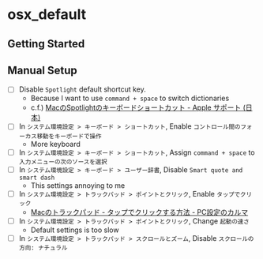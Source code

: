# osx_default
## Getting Started

## Manual Setup

- [ ] Disable `Spotlight` default shortcut key.
  - Because I want to use `command + space` to switch dictionaries
  - c.f.) [MacのSpotlightのキーボードショートカット - Apple サポート (日本)](https://support.apple.com/ja-jp/guide/mac-help/mh26783/mac)
- [ ] In `システム環境設定 > キーボード > ショートカット`, Enable `コントロール間のフォーカス移動をキーボードで操作`
  - More keyboard
- [ ] In `システム環境設定 > キーボード > ショートカット`, Assign `command + space` to `入力メニューの次のソースを選択`
- [ ] In `システム環境設定 > キーボード > ユーザー辞書`, Disable `Smart quote and smart dash`
  - This settings annoying to me
- [ ] In `システム環境設定 > トラックパッド > ポイントとクリック`, Enable `タップでクリック`
  - [Macのトラックパッド - タップでクリックする方法 - PC設定のカルマ](https://pc-karuma.net/mac-turn-on-tap-to-click/#:~:text=%E3%82%B7%E3%82%B9%E3%83%86%E3%83%A0%E7%92%B0%E5%A2%83%E8%A8%AD%E5%AE%9A%E3%81%A7%E3%81%99%E3%80%82,%E3%81%93%E3%82%8C%E3%81%A7%E8%A8%AD%E5%AE%9A%E5%AE%8C%E4%BA%86%E3%81%A7%E3%81%99%E3%80%82)
- [ ] In `システム環境設定 > トラックパッド > ポイントとクリック`, Change `起動の速さ`
  - Default settings is too slow
- [ ] In `システム環境設定 > トラックパッド > スクロールとズーム`, Disable `スクロールの方向: ナチュラル`
